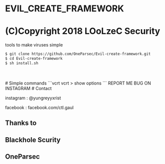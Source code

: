 # EVIL_CREATE_FRAMEWORK
# (C)Copyright 2018 LOoLzeC Security
tools to make viruses simple
```bash
$ git clone https://github.com/OneParsec/Evil-create-framework.git
$ cd Evil-create-framework
$ sh install.sh
```
<br>
<br>
# Simple commands
```vcrt
vcrt > show options
```
REPORT ME BUG ON INSTAGRAM
# Contact

instagram : @yungreyyxrist

facebook : facebook.com/ctl.gaul

## Thanks to
## Blackhole Scurity
## OneParsec
